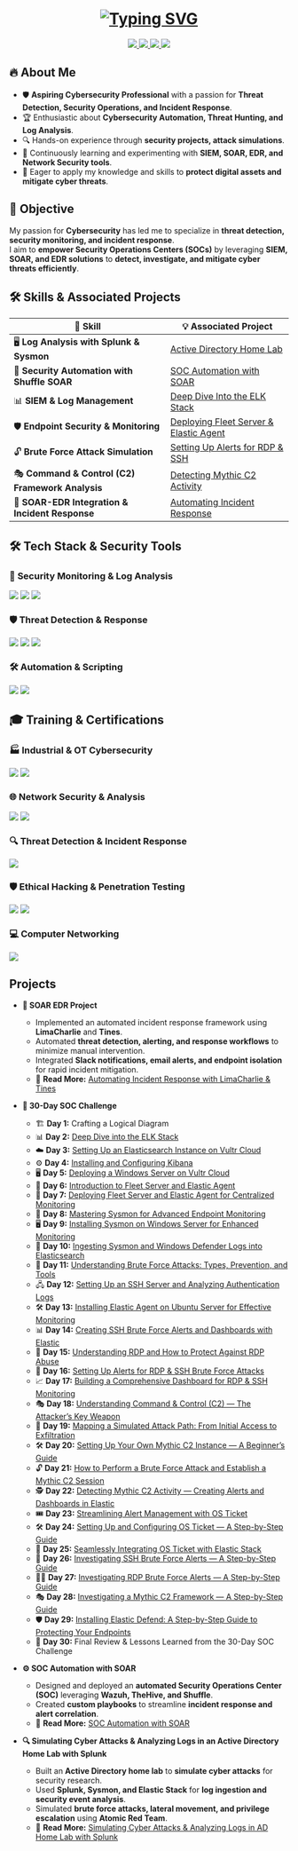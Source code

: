 <h1 align="center">
  <a href="https://github.com/Vignesh0408">
    <img src="https://readme-typing-svg.herokuapp.com?size=30&color=00FF00&center=true&vCenter=true&width=500&height=60&lines=Hello,+I'm+Vignesh+Ambaykar;Cybersecurity+Professional+%F0%9F%94%92;" alt="Typing SVG" />
  </a>
</h1>

<div align="center">
    <a href="https://www.linkedin.com/in/vigneshambaykar" target="_blank">
        <img src="https://img.shields.io/badge/-LinkedIn-0077B5?&style=for-the-badge&logo=LinkedIn&logoColor=white" />
    </a>
    <a href="mailto:vignesh3967@gmail.com" target="_blank">
        <img src="https://img.shields.io/badge/-Gmail-D14836?&style=for-the-badge&logo=Gmail&logoColor=white" />
    </a>
    <a href="https://medium.com/@vignesh3967" target="_blank">
        <img src="https://img.shields.io/badge/-Medium-000000?&style=for-the-badge&logo=Medium&logoColor=white" />
    </a>
    <a href="https://drive.google.com/file/d/1O5YCMClAjVdk7HV4dwEwFCJBiFeR7z_t/view?usp=sharing" target="_blank">
        <img src="https://img.shields.io/badge/-Resume-FFA500?&style=for-the-badge&logo=GoogleDrive&logoColor=white" />
    </a>
</div>

## 🔥 About Me  
- 🛡 **Aspiring Cybersecurity Professional** with a passion for **Threat Detection, Security Operations, and Incident Response**.  
- 🏆 Enthusiastic about **Cybersecurity Automation, Threat Hunting, and Log Analysis**.  
- 🔍 Hands-on experience through **security projects, attack simulations**.  
- 🚀 Continuously learning and experimenting with **SIEM, SOAR, EDR, and Network Security tools**.  
- 🎯 Eager to apply my knowledge and skills to **protect digital assets and mitigate cyber threats**.  

## 🎯 Objective  
My passion for **Cybersecurity** has led me to specialize in **threat detection, security monitoring, and incident response**.  
I aim to **empower Security Operations Centers (SOCs)** by leveraging **SIEM, SOAR, and EDR solutions** to **detect, investigate, and mitigate cyber threats efficiently**.  


## 🛠 Skills & Associated Projects

| **🔎 Skill**                                      | **💡 Associated Project** |
|--------------------------------------------------|--------------------------|
| 🖥 **Log Analysis with Splunk & Sysmon**        | [Active Directory Home Lab](https://medium.com/@vignesh3967/simulating-cyber-attack-and-analyzing-logs-in-an-active-directory-home-lab-with-splunk-640c4f88e667) |
| 🤖 **Security Automation with Shuffle SOAR**     | [SOC Automation with SOAR](https://medium.com/@vignesh3967/soc-automation-with-soar-9203ed8f33b9) |
| 📊 **SIEM & Log Management**                     | [Deep Dive Into the ELK Stack](https://medium.com/@vignesh3967/a-deep-dive-into-the-elk-stack-understanding-elasticsearch-logstash-and-kibana-42ac12130831) |
| 🛡 **Endpoint Security & Monitoring**            | [Deploying Fleet Server & Elastic Agent](https://medium.com/@vignesh3967/how-to-set-up-elastic-fleet-server-and-enroll-windows-server-using-elastic-agent-6bc77ccdda49) |
| 🔓 **Brute Force Attack Simulation**             | [Setting Up Alerts for RDP & SSH](https://medium.com/@vignesh3967/how-to-set-up-alerts-for-rdp-and-ssh-brute-force-attacks-on-windows-server-29cb11255028) |
| 🎭 **Command & Control (C2) Framework Analysis** | [Detecting Mythic C2 Activity](https://medium.com/@vignesh3967/detecting-mythic-c2-activity-creating-alerts-and-dashboards-in-elastic-a772c13e603a) |
| 🚀 **SOAR-EDR Integration & Incident Response**  | [Automating Incident Response](https://medium.com/@vignesh3967/soar-edr-project-automating-incident-response-with-limacharlie-and-tines-9754364ec30c) |



## 🛠 Tech Stack & Security Tools  
### 🔎 **Security Monitoring & Log Analysis**
<div>
    <img src="https://img.shields.io/badge/-Splunk-000000?&style=for-the-badge&logo=Splunk&logoColor=white" />
    <img src="https://img.shields.io/badge/-Elastic_Security-005571?&style=for-the-badge&logo=Elastic&logoColor=white" />
    <img src="https://img.shields.io/badge/-Wazuh-EE4C2C?&style=for-the-badge&logo=Wazuh&logoColor=white" />
</div>

### 🛡 **Threat Detection & Response**
<div>
    <img src="https://img.shields.io/badge/-SIEM-0078D4?&style=for-the-badge&logo=Microsoft&logoColor=white" />
    <img src="https://img.shields.io/badge/-SOAR-FF4500?&style=for-the-badge&logo=Tines&logoColor=white" />
    <img src="https://img.shields.io/badge/-EDR-FFD700?&style=for-the-badge&logo=LimaCharlie&logoColor=black" />
</div>

### 🛠 **Automation & Scripting**
<div>
    <img src="https://img.shields.io/badge/-Python-3776AB?&style=for-the-badge&logo=Python&logoColor=white" />
    <img src="https://img.shields.io/badge/-Bash-4EAA25?&style=for-the-badge&logo=GNUBash&logoColor=white" />
</div>


## 🎓 Training & Certifications  

### 🏭 Industrial & OT Cybersecurity  
<div>
    <img src="https://img.shields.io/badge/-Fundamentals_of_OT_Cybersecurity_(ICS/SCADA)-005571?&style=for-the-badge&logo=Security&logoColor=white" />
    <img src="https://img.shields.io/badge/-Industrial_Cybersecurity_(IEC_62443)-FF5733?&style=for-the-badge&logo=Security&logoColor=white" />
</div>

### 🌐 Network Security & Analysis  
<div>
    <img src="https://img.shields.io/badge/-Network_Support_and_Security_(Cisco)-0078D4?&style=for-the-badge&logo=Cisco&logoColor=white" />
    <img src="https://img.shields.io/badge/-Introduction_to_Network_Analysis_(Security_Blue_Team)-1F70C1?&style=for-the-badge&logo=Security&logoColor=white" />
</div>

### 🔍 Threat Detection & Incident Response  
<div>
    <img src="https://img.shields.io/badge/-Identifying_Web_Attacks_Through_Logs_(Cybrary)-000000?&style=for-the-badge&logo=Cybrary&logoColor=white" />
</div>

### 🛡️ Ethical Hacking & Penetration Testing  
<div>
    <img src="https://img.shields.io/badge/-Full_Ethical_Hacking_&_Penetration_Testing_(Udemy)-A435F0?&style=for-the-badge&logo=Udemy&logoColor=white" />
    <img src="https://img.shields.io/badge/-Certified_Ethical_Hacking_(Binary_Technology)-FF0000?&style=for-the-badge&logo=Security&logoColor=white" />
</div>

### 💻 Computer Networking  
<div>
    <img src="https://img.shields.io/badge/-The_Bits_&_Bytes_of_Computer_Networking_(Coursera)-2A73CC?&style=for-the-badge&logo=Coursera&logoColor=white" />
</div>


## Projects
- **🔄 SOAR EDR Project**  
    - Implemented an automated incident response framework using **LimaCharlie** and **Tines**.  
    - Automated **threat detection, alerting, and response workflows** to minimize manual intervention.  
    - Integrated **Slack notifications, email alerts, and endpoint isolation** for rapid incident mitigation.  
    - 📖 **Read More:** [Automating Incident Response with LimaCharlie & Tines](https://medium.com/@vignesh3967/soar-edr-project-automating-incident-response-with-limacharlie-and-tines-9754364ec30c)  
    
- **🚀 30-Day SOC Challenge**  
    - 🏗 **Day 1:** Crafting a Logical Diagram  
    - 📊 **Day 2:** [Deep Dive into the ELK Stack](https://medium.com/@vignesh3967/a-deep-dive-into-the-elk-stack-understanding-elasticsearch-logstash-and-kibana-42ac12130831)  
    - ☁️ **Day 3:** [Setting Up an Elasticsearch Instance on Vultr Cloud](https://medium.com/@vignesh3967/setting-up-an-elasticsearch-instance-on-your-vultr-cloud-server-ed4a56125ec1)  
    - ⚙️ **Day 4:** [Installing and Configuring Kibana](https://medium.com/@vignesh3967/installing-and-configuring-kibana-on-your-vultr-cloud-server-d4159584d94f)  
    - 🖥 **Day 5:** [Deploying a Windows Server on Vultr Cloud](https://medium.com/@vignesh3967/deploying-a-windows-server-on-vultr-cloud-46525ea1ccc6)  
    - 🔄 **Day 6:** [Introduction to Fleet Server and Elastic Agent](https://medium.com/@vignesh3967/introduction-to-fleet-server-and-elastic-agent-d460abecd3ce)  
    - 🚀 **Day 7:** [Deploying Fleet Server and Elastic Agent for Centralized Monitoring](https://medium.com/@vignesh3967/how-to-set-up-elastic-fleet-server-and-enroll-windows-server-using-elastic-agent-6bc77ccdda49)  
    - 🔎 **Day 8:** [Mastering Sysmon for Advanced Endpoint Monitoring](https://medium.com/@vignesh3967/introduction-to-sysmon-c34af02d5c42)  
    - 🖥 **Day 9:** [Installing Sysmon on Windows Server for Enhanced Monitoring](https://medium.com/@vignesh3967/how-to-install-sysmon-on-a-windows-server-and-confirm-telemetry-ee206cd416e3)  
    - 📑 **Day 10:** [Ingesting Sysmon and Windows Defender Logs into Elasticsearch](https://medium.com/@vignesh3967/ingesting-sysmon-and-windows-defender-logs-into-elasticsearch-a-step-by-step-guide-eec9a4df4fd3)  
    - 🔐 **Day 11:** [Understanding Brute Force Attacks: Types, Prevention, and Tools](https://medium.com/@vignesh3967/understanding-brute-force-attacks-types-prevention-and-tools-e388b8796fe7)  
    - 🖧 **Day 12:** [Setting Up an SSH Server and Analyzing Authentication Logs](https://medium.com/@vignesh3967/setting-up-an-ssh-server-and-analyzing-authentication-logs-67d5a89f56d9)  
    - 🛠 **Day 13:** [Installing Elastic Agent on Ubuntu Server for Effective Monitoring](https://medium.com/@vignesh3967/installing-elastic-agent-on-ubuntu-server-for-effective-monitoring-33a6ab64f211)  
    - 📊 **Day 14:** [Creating SSH Brute Force Alerts and Dashboards with Elastic](https://medium.com/@vignesh3967/creating-ssh-brute-force-alerts-and-dashboards-with-elastic-866543e5c068)  
    - 🔑 **Day 15:** [Understanding RDP and How to Protect Against RDP Abuse](https://medium.com/@vignesh3967/understanding-remote-desktop-protocol-rdp-and-how-to-protect-yourself-from-rdp-abuse-7a1ef09dd7be)  
    - 🚨 **Day 16:** [Setting Up Alerts for RDP & SSH Brute Force Attacks](https://medium.com/@vignesh3967/how-to-set-up-alerts-for-rdp-and-ssh-brute-force-attacks-on-windows-server-29cb11255028)  
    - 📈 **Day 17:** [Building a Comprehensive Dashboard for RDP & SSH Monitoring](https://medium.com/@vignesh3967/building-a-comprehensive-dashboard-for-rdp-ssh-authentication-monitoring-a7c0ab11907e)  
    - 🎭 **Day 18:** [Understanding Command & Control (C2) — The Attacker’s Key Weapon](https://medium.com/@vignesh3967/understanding-command-control-c2-a-deep-dive-into-attackers-key-weapon-0b1768d9de62)  
    - 📍 **Day 19:** [Mapping a Simulated Attack Path: From Initial Access to Exfiltration](https://medium.com/@vignesh3967/mapping-a-simulated-attack-path-from-initial-access-to-exfiltration-d528248952ae)  
    - 🛠 **Day 20:** [Setting Up Your Own Mythic C2 Instance — A Beginner’s Guide](https://medium.com/@vignesh3967/how-to-set-up-your-own-mythic-c2-instance-a-beginners-guide-to-understanding-mythic-24860c1b5a68)  
    - 🔓 **Day 21:** [How to Perform a Brute Force Attack and Establish a Mythic C2 Session](https://medium.com/@vignesh3967/how-to-perform-a-brute-force-attack-and-establish-a-mythic-c2-session-2392edd60e71)  
    - 🕵️ **Day 22:** [Detecting Mythic C2 Activity — Creating Alerts and Dashboards in Elastic](https://medium.com/@vignesh3967/detecting-mythic-c2-activity-creating-alerts-and-dashboards-in-elastic-a772c13e603a)  
    - 🎟 **Day 23:** [Streamlining Alert Management with OS Ticket](https://medium.com/@vignesh3967/streamlining-alert-management-a-beginners-guide-to-using-os-ticket-for-security-operations-131a4ae6df52)  
    - 🛠 **Day 24:** [Setting Up and Configuring OS Ticket — A Step-by-Step Guide](https://medium.com/@vignesh3967/how-to-set-up-and-configure-osticket-a-step-by-step-guide-4b61bba87506)  
    - 🔗 **Day 25:** [Seamlessly Integrating OS Ticket with Elastic Stack](https://medium.com/@vignesh3967/seamlessly-integrating-os-ticket-with-elastic-stack-a-complete-guide-d7597c1aca90)  
    - 🧐 **Day 26:** [Investigating SSH Brute Force Alerts — A Step-by-Step Guide](https://medium.com/@vignesh3967/investigating-ssh-brute-force-alerts-a-step-by-step-guide-e349bfd16c9f)  
    - 🕵️‍♂️ **Day 27:** [Investigating RDP Brute Force Alerts — A Step-by-Step Guide](https://medium.com/@vignesh3967/investigating-rdp-brute-force-alerts-a-step-by-step-guide-1128d4138eec)  
    - 🎭 **Day 28:** [Investigating a Mythic C2 Framework — A Step-by-Step Guide](https://medium.com/@vignesh3967/investigating-a-mythic-c2-framework-a-step-by-step-guide-a135d1dbe61c)  
    - 🛡 **Day 29:** [Installing Elastic Defend: A Step-by-Step Guide to Protecting Your Endpoints](https://medium.com/@vignesh3967/installing-elastic-defend-a-step-by-step-guide-to-protecting-your-endpoints-6ee9a0008f96)  
    - 🏁 **Day 30:** Final Review & Lessons Learned from the 30-Day SOC Challenge  

- **⚙️ SOC Automation with SOAR**  
    - Designed and deployed an **automated Security Operations Center (SOC)** leveraging **Wazuh, TheHive, and Shuffle**.  
    - Created **custom playbooks** to streamline **incident response and alert correlation**.
    - 📖 **Read More:** [SOC Automation with SOAR](https://medium.com/@vignesh3967/soc-automation-with-soar-9203ed8f33b9)   

- **🔍 Simulating Cyber Attacks & Analyzing Logs in an Active Directory Home Lab with Splunk**
    - Built an **Active Directory home lab** to **simulate cyber attacks** for security research.  
    - Used **Splunk, Sysmon, and Elastic Stack** for **log ingestion and security event analysis**.  
    - Simulated **brute force attacks, lateral movement, and privilege escalation** using **Atomic Red Team**.  
    - 📖 **Read More:** [Simulating Cyber Attacks & Analyzing Logs in AD Home Lab with Splunk](https://medium.com/@vignesh3967/simulating-cyber-attack-and-analyzing-logs-in-an-active-directory-home-lab-with-splunk-640c4f88e667)  

